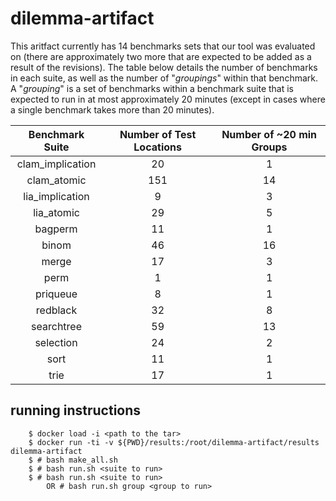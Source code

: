 # dilemma-artifact

This aritfact currently has 14 benchmarks sets that our tool was evaluated on (there are approximately two more that are expected to
be added as a result of the revisions). The table below details the number of benchmarks in each suite, as well as the number of "_groupings_" 
within that benchmark. A "_grouping_" is a set of benchmarks within a benchmark suite that is expected to run in at most approximately 20 minutes 
(except in cases where a single benchmark takes more than 20 minutes).

| Benchmark Suite               | Number of Test Locations    | Number of ~20 min Groups |
| :------------------:          | :------------------------:  | :------------------------:|
|       clam_implication        |      20                     |       1          |
|       clam_atomic             |      151                    |       14         |
|       lia_implication         |      9                      |       3          |
|       lia_atomic              |      29                     |       5          |
|       bagperm                 |      11                     |       1          |
|       binom                   |      46                     |       16         |
|       merge                   |      17                     |       3          |
|       perm                    |      1                      |       1          |
|       priqueue                |      8                      |       1          |
|       redblack                |      32                     |       8          |
|       searchtree              |      59                     |       13         |
|       selection               |      24                     |       2          |
|       sort                    |      11                     |       1          |
|       trie                    |      17                     |       1          |

## running instructions
```
    $ docker load -i <path to the tar>
    $ docker run -ti -v ${PWD}/results:/root/dilemma-artifact/results dilemma-artifact
    $ # bash make_all.sh
    $ # bash run.sh <suite to run> 
    $ # bash run.sh <suite to run> 
        OR # bash run.sh group <group to run>
```